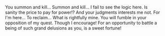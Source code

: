 You summon and kill... Summon and kill... I fail to see the logic here. Is sanity the price to pay for power!?
And your judgments interests me not. For I'm here... To reclaim... What is rightfully mine.
You will fumble in your opposition of my quest. Though I encourage! For an opportunity to battle a being of such grand delusions as you, is a sweet fortune!
